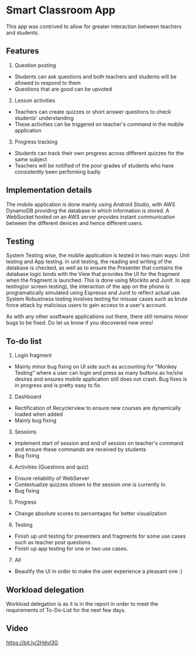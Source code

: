 # Smart Classroom App
This app was contrived to allow for greater interaction between teachers and students. 

## Features
1. Question posting

* Students can ask questions and both teachers and students will be allowed to respond to them
* Questions that are good can be upvoted

2. Lesson activities

* Teachers can create quizzes or short answer questions to check students' understanding
* These activities can be triggered on teacher's command in the mobile application

3. Progress tracking

* Students can track their own progress across different quizzes for the same subject
* Teachers will be notified of the poor grades of students who have consistently been performing badly

## Implementation details
The mobile application is done mainly using Android Studio, with AWS DynamoDB providing the database in which information is stored. A WebSocket hosted on an AWS server provides instant communication between the different devices and hence different users. 

## Testing
System Testing wise, the moblie application is tested in two main ways: Unit testing and App testing. In unit testing, the reading and writing of the database is checked, as well as to ensure the Presenter that contains the database logic binds with the View that provides the UI for the fragment when the fragment is launched. This is done using Mockito and Junit. In app testing(or screen testing), the interaction of the app on the phone is programatically simulated using Espresso and Junit to reflect actual use. System Robustness testing involves testing for misuse cases such as brute force attack by malicious users to gain access to a user's account.

As with any other sosftware applications out there, there still remains minor bugs to be fixed. Do let us know if you discovered new ones!

## To-do list
1. Login fragment

* Mainly minor bug fixing on UI side such as accounting for "Monkey Testing" where a user can login and press as many buttons as he/she desires and ensures mobile application still does not crash. Bug fixes is in progress and is pretty easy to fix.

2. Dashboard

* Rectification of Recyclerview to ensure new courses are dynamically loaded when added
* Mainly bug fixing

3. Sessions

* Implement start of session and end of session on teacher's command and ensure these commands are received by students
* Bug fixing

4. Activities (Questions and quiz)

* Ensure reliability of WebServer
* Contextualize quizzes shown to the session one is currently in. 
* Bug fixing 

5. Progress

* Change absolute scores to percentages for better visualization

6. Testing

* Finish up unit testing for presenters and fragments for some use cases such as teacher post questions.
* Finish up app testing for one or two use cases.

7. All

* Beautify the UI in order to make the user experience a pleasant one :)


## Workload delegation
Workload delegation is as it is in the report in order to meet the requirements of To-Do-List for the next few days.

## Video 
https://bit.ly/2HdyI3G

